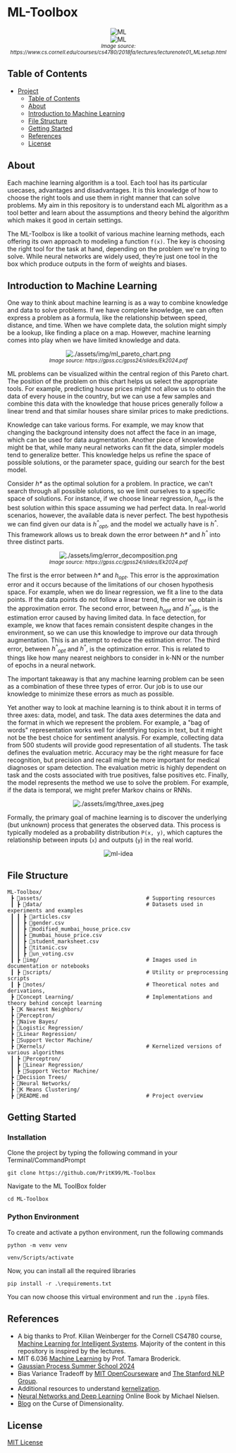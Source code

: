 # ML-Toolbox

<p align="center">
  <img src = "assets/img/Traditional CS.png" alt="ML">
  <br>
  <img src = "assets/img/ML.png" alt="ML">
  <br>
  <small><i>Image source: https://www.cs.cornell.edu/courses/cs4780/2018fa/lectures/lecturenote01_MLsetup.html</i></small>
</p>

## Table of Contents

- [Project](#ml-toolbox)
  - [Table of Contents](#table-of-contents)
  - [About](#about)
  - [Introduction to Machine Learning](#introduction-to-machine-learning)
  - [File Structure](#file-structure)
  - [Getting Started](#getting-started)
  - [References](#references)
  - [License](#license)

## About

Each machine learning algorithm is a tool. Each tool has its particular usecases, advantages and disadvantages. It is this knowledge of how to choose the right tools and use them in right manner that can solve problems. My aim in this repository is to understand each ML algorithm as a tool better and learn about the assumptions and theory behind the algorithm which makes it good in certain settings. 

The ML-Toolbox is like a toolkit of various machine learning methods, each offering its own approach to modeling a function `f(x)`. The key is choosing the right tool for the task at hand, depending on the problem we're trying to solve. While neural networks are widely used, they’re just one tool in the box which produce outputs in the form of weights and biases.

## Introduction to Machine Learning

One way to think about machine learning is as a way to combine knowledge and data to solve problems. If we have complete knowledge, we can often express a problem as a formula, like the relationship between speed, distance, and time. When we have complete data, the solution might simply be a lookup, like finding a place on a map. However, machine learning comes into play when we have limited knowledge and data.

<p align="center">
  <img src="./assets/img/ml_pareto_chart.png" alt="./assets/img/ml_pareto_chart.png">
  <br>
  <small><i>Image source: https://gpss.cc/gpss24/slides/Ek2024.pdf</i></small>
</p>

ML problems can be visualized within the central region of this Pareto chart. The position of the problem on this chart helps us select the appropriate tools. For example, predicting house prices might not allow us to obtain the data of every house in the country, but we can use a few samples and combine this data with the knowledge that house prices generally follow a linear trend and that similar houses share similar prices to make predictions.

Knowledge can take various forms. For example, we may know that changing the background intensity does not affect the face in an image, which can be used for data augmentation. Another piece of knowledge might be that, while many neural networks can fit the data, simpler models tend to generalize better. This knowledge helps us refine the space of possible solutions, or the parameter space, guiding our search for the best model.

Consider <i>h*</i> as the optimal solution for a problem. In practice, we can't search through all possible solutions, so we limit ourselves to a specific space of solutions. For instance, if we choose linear regression, <i>h<sub>opt</sub></i> is the best solution within this space assuming we had perfect data. In real-world scenarios, however, the available data is never perfect. The best hypothesis we can find given our data is <i>h<sup>^</sup><sub>opt</sub></i>, and the model we actually have is <i>h<sup>^</sup></i>. This framework allows us to break down the error between <i>h*</i> and <i>h<sup>^</sup></i> into three distinct parts.

<p align="center">
  <img src="./assets/img/error_decomposition.png" alt="./assets/img/error_decomposition.png">
  <br>
  <small><i>Image source: https://gpss.cc/gpss24/slides/Ek2024.pdf</i></small>
</p>

The first is the error between <i>h*</i> and <i>h<sub>opt</sub></i>. This error is the approximation error and it occurs because of the limitations of our chosen hypothesis space. For example, when we do linear regression, we fit a line to the data points. If the data points do not follow a linear trend, the error we obtain is the approximation error. The second error, between <i>h<sub>opt</sub></i> and <i>h<sup>^</sup><sub>opt</sub></i>, is the estimation error caused by having limited data. In face detection, for example, we know that faces remain consistent despite changes in the environment, so we can use this knowledge to improve our data through augmentation. This is an attempt to reduce the estimation error. The third error, between <i>h<sup>^</sup><sub>opt</sub></i> and <i>h<sup>^</sup></i>, is the optimization error. This is related to things like how many nearest neighbors to consider in k-NN or the number of epochs in a neural network.

The important takeaway is that any machine learning problem can be seen as a combination of these three types of error. Our job is to use our knowledge to minimize these errors as much as possible.

Yet another way to look at machine learning is to think about it in terms of three axes: data, model, and task. The data axes determines the data and the format in which we represent the problem. For example, a "bag of words" representation works well for identifying topics in text, but it might not be the best choice for sentiment analysis. For example, collecting data from 500 students will provide good representation of all students. The task defines the evaluation metric. Accuracy may be the right measure for face recognition, but precision and recall might be more important for medical diagnoses or spam detection. The evaluation metric is highly dependent on task and the costs associated with true positives, false positives etc. Finally, the model represents the method we use to solve the problem. For example, if the data is temporal, we might prefer Markov chains or RNNs.

<p align="center">
  <img src="./assets/img/three_axes.jpeg" alt="./assets/img/three_axes.jpeg">
</p>

Formally, the primary goal of machine learning is to discover the underlying (but unknown) process that generates the observed data. This process is typically modeled as a probability distribution `P(x, y)`, which captures the relationship between inputs (`x`) and outputs (`y`) in the real world.

<p align="center">
  <img src="assets/img/ml-idea.jpg" alt="ml-idea">
</p>

## File Structure

```
ML-Toolbox/
 ┣ 📂assets/                                 # Supporting resources
 ┃ ┣ 📂data/                                 # Datasets used in experiments and examples
 ┃ ┃ ┣ 📄articles.csv
 ┃ ┃ ┣ 📄gender.csv
 ┃ ┃ ┣ 📄modified_mumbai_house_price.csv
 ┃ ┃ ┣ 📄mumbai_house_price.csv
 ┃ ┃ ┣ 📄student_marksheet.csv
 ┃ ┃ ┣ 📄titanic.csv
 ┃ ┃ ┣ 📄un_voting.csv 
 ┃ ┣ 📂img/                                  # Images used in documentation or notebooks
 ┃ ┣ 📂scripts/                              # Utility or preprocessing scripts
 ┃ ┣ 📂notes/                                # Theoretical notes and derivations, 
 ┣ 📂Concept Learning/                       # Implementations and theory behind concept learning
 ┣ 📂K Nearest Neighbors/
 ┣ 📂Perceptron/
 ┣ 📂Naive Bayes/
 ┣ 📂Logistic Regression/
 ┣ 📂Linear Regression/
 ┣ 📂Support Vector Machine/
 ┣ 📂Kernels/                                # Kernelized versions of various algorithms
 ┃ ┣ 📂Perceptron/
 ┃ ┣ 📂Linear Regression/
 ┃ ┣ 📂Support Vector Machine/
 ┣ 📂Decision Trees/
 ┣ 📂Neural Networks/
 ┣ 📂K Means Clustering/
 ┣ 📄README.md                               # Project overview
```

## Getting Started

### Installation

Clone the project by typing the following command in your Terminal/CommandPrompt

`git clone https://github.com/PritK99/ML-Toolbox`

Navigate to the ML ToolBox folder

`cd ML-Toolbox`

### Python Environment

To create and activate a python environment, run the following commands

`python -m venv venv`

`venv/Scripts/activate`

Now, you can install all the required libraries 

`pip install -r .\requirements.txt `

You can now choose this virtual environment and run the `.ipynb` files.

## References

* A big thanks to Prof. Kilian Weinberger for the Cornell CS4780 course, <a href="https://www.youtube.com/playlist?list=PLl8OlHZGYOQ7bkVbuRthEsaLr7bONzbXS">Machine Learning for Intelligent Systems</a>. Majority of the content in this repository is inspired by the lectures.
* MIT 6.036 <a href="https://www.youtube.com/playlist?list=PLxC_ffO4q_rW0bqQB80_vcQB09HOA3ClV">Machine Learning</a> by Prof. Tamara Broderick.
* <a href="https://www.youtube.com/playlist?list=PLZ_xn3EIbxZEoWLlm9y6OizFkontrhA6G">Gaussian Process Summer School 2024</a>
* Bias Variance Tradeoff by <a href="https://ocw.mit.edu/courses/15-097-prediction-machine-learning-and-statistics-spring-2012/dec694eb34799f6bea2e91b1c06551a0_MIT15_097S12_lec04.pdf" target="_blank">MIT OpenCourseware</a> and <a href="https://nlp.stanford.edu/IR-book/html/htmledition/the-bias-variance-tradeoff-1.html" target="_blank">The Stanford NLP Group</a>.
* Additional resources to understand <a href="https://ml-course.github.io/master/notebooks/03%20-%20Kernelization.html">kernelization</a>.
* <a href="http://neuralnetworksanddeeplearning.com/index.html">Neural Networks and Deep Learning</a> Online Book by Michael Nielsen.
* <a href="https://www.visiondummy.com/2014/04/curse-dimensionality-affect-classification/">Blog</a> on the Curse of Dimensionality.

## License
[MIT License](https://opensource.org/licenses/MIT)